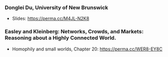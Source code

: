 ### Donglei Du, University of New Brunswick
- Slides: https://perma.cc/M4JL-N2K8

### Easley and Kleinberg: Networks, Crowds, and Markets: Reasoning about a Highly Connected World. 
- Homophily and small worlds, Chapter 20: https://perma.cc/WER8-EY8C
